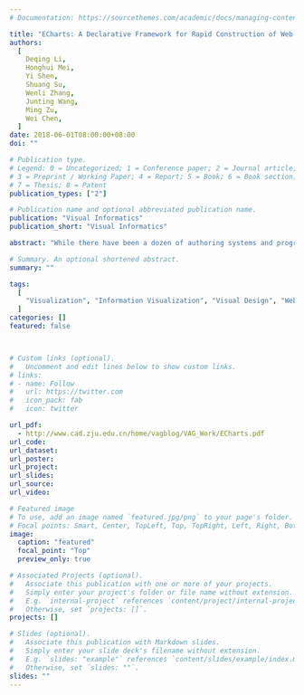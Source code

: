 ```yaml
---
# Documentation: https://sourcethemes.com/academic/docs/managing-content/

title: "ECharts: A Declarative Framework for Rapid Construction of Web-based Visualization."
authors:
  [
    Deqing Li,
    Honghui Mei,
    Yi Shen,
    Shuang Su,
    Wenli Zhang,
    Junting Wang,
    Ming Zu,
    Wei Chen,
  ]
date: 2018-06-01T08:00:00+08:00
doi: ""

# Publication type.
# Legend: 0 = Uncategorized; 1 = Conference paper; 2 = Journal article;
# 3 = Preprint / Working Paper; 4 = Report; 5 = Book; 6 = Book section;
# 7 = Thesis; 8 = Patent
publication_types: ["2"]

# Publication name and optional abbreviated publication name.
publication: "Visual Informatics"
publication_short: "Visual Informatics"

abstract: "While there have been a dozen of authoring systems and programming toolkits for visual design and development, users who do not have programming skills, such as data analysts or interface designers, still may feel cumbersome to efficiently implement a web-based visualization. In this paper, we present ECharts, an open-sourced, web-based, cross-platform framework that supports the rapid construction of interactive visualization. The motivation is driven by three goals: easy-to-use, rich built-in interactions, and high performance. The kernel of ECharts is a suite of declarative visual design language that customizes built-in chart types. The underlying streaming architecture, together with a high-performance graphics renderer based on HTML5 canvas, enables the high expandability and performance of ECharts. We report the design, implementation, and applications of ECharts with a diverse variety of examples. We compare the utility and performance of ECharts with C3.js, HighCharts, and Chart.js. Results of the experiments demonstrate the efficiency and scalability of our framework. Since the first release in June 2013, ECharts has iterated 63 versions, and attracted over 22,000 star counts and over 1700 related projects in the GitHub. ECharts is regarded as a leading visualization development tool in the world, and ranks the third in the GitHub visualization tab."

# Summary. An optional shortened abstract.
summary: ""

tags:
  [
    "Visualization", "Information Visualization", "Visual Design", "Web-based",
  ]
categories: []
featured: false



# Custom links (optional).
#   Uncomment and edit lines below to show custom links.
# links:
# - name: Follow
#   url: https://twitter.com
#   icon_pack: fab
#   icon: twitter

url_pdf:
  - http://www.cad.zju.edu.cn/home/vagblog/VAG_Work/ECharts.pdf
url_code:
url_dataset:
url_poster:
url_project:
url_slides:
url_source:
url_video:

# Featured image
# To use, add an image named `featured.jpg/png` to your page's folder.
# Focal points: Smart, Center, TopLeft, Top, TopRight, Left, Right, BottomLeft, Bottom, BottomRight.
image:
  caption: "featured"
  focal_point: "Top"
  preview_only: true

# Associated Projects (optional).
#   Associate this publication with one or more of your projects.
#   Simply enter your project's folder or file name without extension.
#   E.g. `internal-project` references `content/project/internal-project/index.md`.
#   Otherwise, set `projects: []`.
projects: []

# Slides (optional).
#   Associate this publication with Markdown slides.
#   Simply enter your slide deck's filename without extension.
#   E.g. `slides: "example"` references `content/slides/example/index.md`.
#   Otherwise, set `slides: ""`.
slides: ""
---
```

